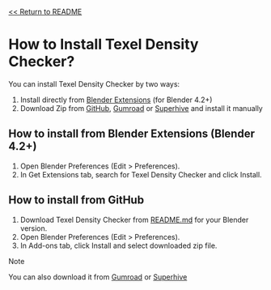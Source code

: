 [<< Return to README](../README.md#documentation)

# How to Install Texel Density Checker?

You can install Texel Density Checker by two ways:

1. Install directly from [Blender Extensions](https://extensions.blender.org/add-ons/texel-density-checker/) (for Blender 4.2+)
2. Download Zip from [GitHub](https://github.com/mrven/Blender-Texel-Density-Checker), [Gumroad](https://mrven.gumroad.com/l/CEIOR) or [Superhive](https://superhivemarket.com/products/texel-density-checker) and install it manually

## How to install from Blender Extensions (Blender 4.2+)

1. Open Blender Preferences (Edit > Preferences).
2. In Get Extensions tab, search for Texel Density Checker and click Install.

## How to install from GitHub

1. Download Texel Density Checker from [README.md](../README.md#download-latest-version) for your Blender version.
2. Open Blender Preferences (Edit > Preferences).
3. In Add-ons tab, click Install and select downloaded zip file.

> [!NOTE]
> You can also download it from [Gumroad](https://mrven.gumroad.com/l/CEIOR) or [Superhive](https://superhivemarket.com/products/texel-density-checker)